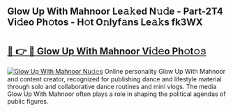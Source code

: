 ## Glow Up With Mahnoor Le𝚊𝚔ed N𝚞𝚍e - Part-2T4 Vi𝚍eo Ph𝚘tos - H𝚘t O𝚗lyf𝚊ns Le𝚊𝚔s fk3WX

# <h2><a href="http://hf4i6q1.feru.top/?c=Glow+Up+With+Mahnoor">🔗 👉 🔴 Glow Up With Mahnoor Vi𝚍𝚎o Ph𝚘t𝚘𝚜</a></h2>

[![Glow Up With Mahnoor Nu𝚍𝚎s](https://i.imgur.com/0TWrTi3.gif)](http://hf4i6q1.feru.top/?c=Glow+Up+With+Mahnoor)
Online personality Glow Up With Mahnoor and content creator, recognized for publishing dance and lifestyle material through solo and collaborative dance routines and mini vlogs. The media Glow Up With Mahnoor often plays a role in shaping the political agendas of public figures. 
